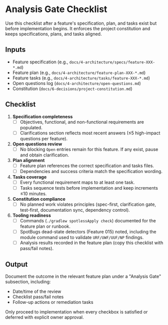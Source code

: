 # Analysis Gate Checklist

Use this checklist after a feature's specification, plan, and tasks exist but before implementation begins. It enforces the project constitution and keeps specifications, plans, and tasks aligned.

## Inputs
- Feature specification (e.g., `docs/4-architecture/specs/feature-XXX-*.md`)
- Feature plan (e.g., `docs/4-architecture/feature-plan-XXX-*.md`)
- Feature tasks (e.g., `docs/4-architecture/tasks/feature-XXX-*.md`)
- Open questions log (`docs/4-architecture/open-questions.md`)
- Constitution (`docs/6-decisions/project-constitution.md`)

## Checklist
1. **Specification completeness**
   - [ ] Objectives, functional, and non-functional requirements are populated.
   - [ ] Clarifications section reflects most recent answers (≤5 high-impact questions per feature).
2. **Open questions review**
   - [ ] No blocking `Open` entries remain for this feature. If any exist, pause and obtain clarification.
3. **Plan alignment**
   - [ ] Feature plan references the correct specification and tasks files.
   - [ ] Dependencies and success criteria match the specification wording.
4. **Tasks coverage**
   - [ ] Every functional requirement maps to at least one task.
   - [ ] Tasks sequence tests before implementation and keep increments ≤10 minutes.
5. **Constitution compliance**
   - [ ] No planned work violates principles (spec-first, clarification gate, test-first, documentation sync, dependency control).
6. **Tooling readiness**
   - [ ] Commands (`./gradlew spotlessApply check`) documented for the feature plan or runbook.
   - [ ] SpotBugs dead-state detectors (Feature 015) noted, including the module command used to validate `URF/UWF/UUF/NP` findings.
   - [ ] Analysis results recorded in the feature plan (copy this checklist with pass/fail notes).

## Output
Document the outcome in the relevant feature plan under a "Analysis Gate" subsection, including:
- Date/time of the review
- Checklist pass/fail notes
- Follow-up actions or remediation tasks

Only proceed to implementation when every checkbox is satisfied or deferred with explicit owner approval.
